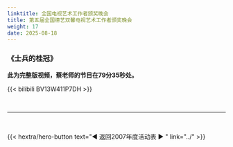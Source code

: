 ```yaml
---
linktitle: 全国电视艺术工作者颁奖晚会
title: 第五届全国德艺双馨电视艺术工作者颁奖晚会
weight: 17
date: 2025-08-18
---
```


### 《士兵的桂冠》

**此为完整版视频，蔡老师的节目在79分35秒处。**

{{< bilibili BV13W411P7DH >}}


<br>
<hr>
<br>

{{< hextra/hero-button text="◀ 返回2007年度活动表 ▶ " link="../" >}}
